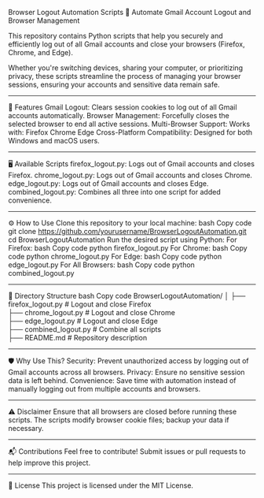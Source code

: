Browser Logout Automation Scripts
🚀 Automate Gmail Account Logout and Browser Management

This repository contains Python scripts that help you securely and efficiently log out of all Gmail accounts and close your browsers (Firefox, Chrome, and Edge).

Whether you're switching devices, sharing your computer, or prioritizing privacy, these scripts streamline the process of managing your browser sessions, ensuring your accounts and sensitive data remain safe.

---------------------------------------------------------------------------------------------------------------------------------------------------------------------------------------------------------------

🔑 Features
Gmail Logout: Clears session cookies to log out of all Gmail accounts automatically.
Browser Management: Forcefully closes the selected browser to end all active sessions.
Multi-Browser Support: Works with:
Firefox
Chrome
Edge
Cross-Platform Compatibility: Designed for both Windows and macOS users.

---------------------------------------------------------------------------------------------------------------------------------------------------------------------------------------------------------------

🖥️ Available Scripts
firefox_logout.py: Logs out of Gmail accounts and closes Firefox.
chrome_logout.py: Logs out of Gmail accounts and closes Chrome.
edge_logout.py: Logs out of Gmail accounts and closes Edge.
combined_logout.py: Combines all three into one script for added convenience.

---------------------------------------------------------------------------------------------------------------------------------------------------------------------------------------------------------------

⚙️ How to Use
Clone this repository to your local machine:
bash
Copy code
git clone https://github.com/yourusername/BrowserLogoutAutomation.git
cd BrowserLogoutAutomation
Run the desired script using Python:
For Firefox:
bash
Copy code
python firefox_logout.py
For Chrome:
bash
Copy code
python chrome_logout.py
For Edge:
bash
Copy code
python edge_logout.py
For All Browsers:
bash
Copy code
python combined_logout.py

---------------------------------------------------------------------------------------------------------------------------------------------------------------------------------------------------------------

📂 Directory Structure
bash
Copy code
BrowserLogoutAutomation/
│
├── firefox_logout.py        # Logout and close Firefox  
├── chrome_logout.py         # Logout and close Chrome  
├── edge_logout.py           # Logout and close Edge  
├── combined_logout.py       # Combine all scripts  
├── README.md                # Repository description  

---------------------------------------------------------------------------------------------------------------------------------------------------------------------------------------------------------------

🛡️ Why Use This?
Security: Prevent unauthorized access by logging out of Gmail accounts across all browsers.
Privacy: Ensure no sensitive session data is left behind.
Convenience: Save time with automation instead of manually logging out from multiple accounts and browsers.

---------------------------------------------------------------------------------------------------------------------------------------------------------------------------------------------------------------

⚠️ Disclaimer
Ensure that all browsers are closed before running these scripts.
The scripts modify browser cookie files; backup your data if necessary.

---------------------------------------------------------------------------------------------------------------------------------------------------------------------------------------------------------------

📬 Contributions
Feel free to contribute! Submit issues or pull requests to help improve this project.

---------------------------------------------------------------------------------------------------------------------------------------------------------------------------------------------------------------

📄 License
This project is licensed under the MIT License.
